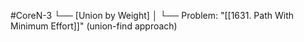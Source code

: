 #CoreN-3
└── [Union by Weight]
    │
    └── Problem: "[[1631. Path With Minimum Effort]]" (union-find approach)